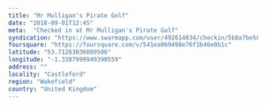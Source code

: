 ```yaml
---
title: "Mr Mulligan's Pirate Golf"
date: "2018-09-01T12:45"
meta:  "Checked in at Mr Mulligan's Pirate Golf"
syndication: "https://www.swarmapp.com/user/492614834/checkin/5b8a7be581a0ea0039540315"
foursquare: "https://foursquare.com/v/541ea069498e76f1b46e0b1c"
latitude: "53.71263036089586"
longitude: "-1.3387999949390559"
address: ""
locality: "Castleford"
region: "Wakefield"
country: "United Kingdom"
---
```


